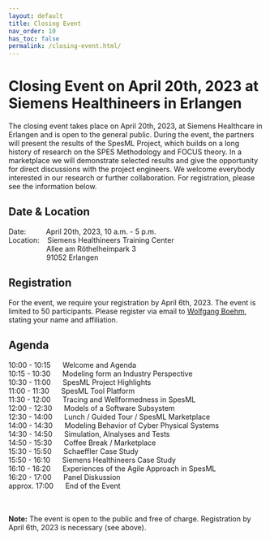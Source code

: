 ```yaml
---
layout: default
title: Closing Event
nav_order: 10
has_toc: false
permalink: /closing-event.html/
---
```

# Closing Event on April 20th, 2023 at Siemens Healthineers in Erlangen

The closing event takes place on April 20th, 2023, at Siemens Healthcare in Erlangen and is open to the general public. During the event, the partners will present the results of the SpesML Project, which builds on a long history of research on the SPES Methodology and FOCUS theory. In a marketplace we will demonstrate selected results and give the opportunity for direct discussions with the project engineers. We welcome everybody interested in our research or further collaboration. For registration, please see the information below.

## Date & Location
Date: &nbsp;&nbsp;&nbsp;&nbsp;&nbsp;&nbsp;&nbsp;&nbsp; April 20th, 2023, 10 a.m. - 5 p.m.<br> 
Location: &nbsp;&nbsp; Siemens Healthineers Training Center<br>
&nbsp;&nbsp;&nbsp;&nbsp;&nbsp;&nbsp;&nbsp;&nbsp;&nbsp;&nbsp;&nbsp;&nbsp;&nbsp;&nbsp;&nbsp;&nbsp;&nbsp;&nbsp; Allee am Röthelheimpark 3<br>
&nbsp;&nbsp;&nbsp;&nbsp;&nbsp;&nbsp;&nbsp;&nbsp;&nbsp;&nbsp;&nbsp;&nbsp;&nbsp;&nbsp;&nbsp;&nbsp;&nbsp;&nbsp; 91052 Erlangen

## Registration
For the event, we require your registration by April 6th, 2023. The event is limited to 50 participants. Please register via email to [Wolfgang Boehm](mailto:boehmw@in.tum.de), stating your name and affiliation.

## Agenda
10:00 - 10:15 &nbsp;&nbsp;&nbsp;&nbsp; Welcome and Agenda<br>
10:15 - 10:30 &nbsp;&nbsp;&nbsp;&nbsp; Modeling form an Industry Perspective<br>
10:30 - 11:00 &nbsp;&nbsp;&nbsp;&nbsp; SpesML Project Highlights<br>
11:00 - 11:30 &nbsp;&nbsp;&nbsp;&nbsp; SpesML Tool Platform<br>
11:30 - 12:00 &nbsp;&nbsp;&nbsp;&nbsp; Tracing and Wellformedness in SpesML<br>
12:00 - 12:30 &nbsp;&nbsp;&nbsp;&nbsp; Models of a Software Subsystem<br>
12:30 - 14:00 &nbsp;&nbsp;&nbsp;&nbsp; Lunch / Guided Tour / SpesML Marketplace<br>
14:00 - 14:30 &nbsp;&nbsp;&nbsp;&nbsp; Modeling Behavior of Cyber Physical Systems<br>
14:30 - 14:50 &nbsp;&nbsp;&nbsp;&nbsp; Simulation, Alnalyses and Tests<br>
14:50 - 15:30 &nbsp;&nbsp;&nbsp;&nbsp; Coffee Break / Marketplace<br>
15:30 - 15:50 &nbsp;&nbsp;&nbsp;&nbsp; Schaeffler Case Study<br>
15:50 - 16:10 &nbsp;&nbsp;&nbsp;&nbsp; Siemens Healthineers Case Study<br>
16:10 - 16:20 &nbsp;&nbsp;&nbsp;&nbsp; Experiences of the Agile Approach in SpesML<br>
16:20 - 17:00 &nbsp;&nbsp;&nbsp;&nbsp; Panel Diskussion<br>
approx. 17:00 &nbsp;&nbsp;&nbsp;&nbsp; End of the Event<br><br><br>

<b>Note:</b> The event is open to the public and free of charge. Registration by April 6th, 2023 is necessary (see above).
